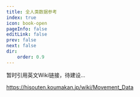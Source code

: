 ```yaml
---
title: 全人类数据参考
index: true
icon: book-open
pageInfo: false
editLink: false
prev: false
next: false
dir:
    order: 0.9
---
```


暂时引用英文Wiki链接，待建设...

https://hisouten.koumakan.jp/wiki/Movement_Data


<SortableTable  
  :headers="['Character', 'Forward Walk Speed', 'Back Walk Speed']"  
  :data="[  
    ['Reimu', 4.5, 4.5],  
    ['Marisa', 6, 5],  
    ['Sakuya', 6, 6],  
    ['Alice', 6, 6],  
    ['Patchouli', 4, 4],  
    ['Youmu', 4, 4],  
    ['Remilia', 6.5, 6.5],  
    ['Yuyuko', 4, 4],  
    ['Yukari', 4.5, 4.5],  
    ['Suika', 5.5, 5.5],  
    ['Reisen', 4, 4],  
    ['Aya', 5.5, 5.5],  
    ['Komachi', 4.5, 4.5],  
    ['Iku', 2.5, 3],  
    ['Tenshi', 4.5, 4.5],  
    ['Sanae', 6, 5],  
    ['Cirno', 6.5, 6.5],  
    ['Meiling', 7, 7],  
    ['Utsuho', 3, 3],  
    ['Suwako', 6, 7]  
  ]"  
/>
